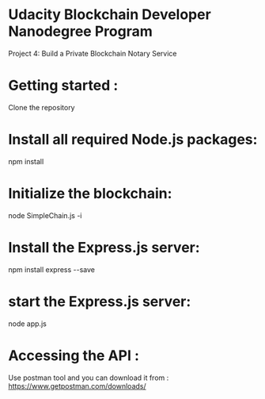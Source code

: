 # Udacity Blockchain Developer Nanodegree Program

 Project 4: Build a Private Blockchain Notary Service

# Getting started :
Clone the repository 

# Install all required Node.js packages:
npm install

# Initialize the blockchain:
node SimpleChain.js -i

# Install the Express.js server:
 npm install express --save

# start the Express.js server:
node app.js

# Accessing the API :
Use postman tool and you can download it from : https://www.getpostman.com/downloads/



